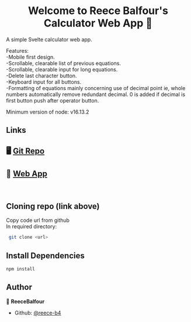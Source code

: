 <h1 align="center">Welcome to Reece Balfour's Calculator Web App 👋</h1>

A simple Svelte calculator web app.
<br>

Features: <br>
-Mobile first design. <br>
-Scrollable, clearable list of previous equations. <br>
-Scrollable, clearable input for long equations. <br>
-Delete last character button. <br>
-Keyboard input for all buttons. <br>
-Formatting of equations mainly concerning use of decimal point ie, whole numbers automatically remove redundant decimal. 0 is added if decimal is first button push after operator button.


Minimum version of node: v16.13.2 <br>


## Links

## 🖥️ [Git Repo](https://github.com/reece-b4/calculator)

## 🧮 [Web App](https://reecebalfourcalculator.netlify.app/)

<br>

## Cloning repo (link above)

Copy code url from github <br>
In required directory:
```sh
 git clone <url>
```

## Install Dependencies
```sh
npm install
```

## Author

👤 **ReeceBalfour**

* Github: [@reece-b4](https://github.com/reece-b4)
